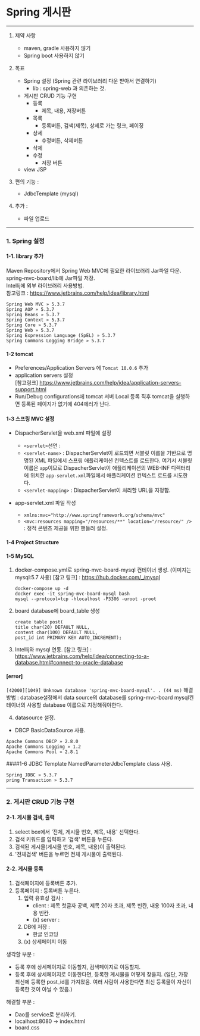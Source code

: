 # Spring 게시판

---
1. 제약 사항
    - maven, gradle 사용하지 않기
    - Spring boot 사용하지 않기

2. 목표
    - Spring 설정 (Spring 관련 라이브러리 다운 받아서 연결하기)
        - lib : spring-web 과 의존하는 것.
    - 게시판 CRUD 기능 구현 
        - 등록
            - 제목, 내용, 저장버튼
        - 목록
            - 등록버튼, 검색(제목), 상세로 가는 링크, 페이징
        - 상세
            - 수정버튼, 삭제버튼
        - 삭제
        - 수정
            - 저장 버튼
    - view JSP

3. 편의 기능 :
    - JdbcTemplate (mysql)

4. 추가 :
    - 파일 업로드
---
### 1. Spring 설정
#### 1-1. library 추가
Maven Repository에서 Spring Web MVC에 필요한 라이브러리 Jar파일 다운.
spring-mvc-board/lib에 Jar파일 저장.</br>
Intellij에 외부 라이브러리 사용방법.</br> 
참고링크 : https://www.jetbrains.com/help/idea/library.html
```
Spring Web MVC » 5.3.7
Spring AOP » 5.3.7
Spring Beans » 5.3.7
Spring Context » 5.3.7
Spring Core » 5.3.7
Spring Web » 5.3.7
Spring Expression Language (SpEL) » 5.3.7
Spring Commons Logging Bridge » 5.3.7
```
#### 1-2 tomcat
- Preferences/Application Servers 에 ```Tomcat 10.0.6``` 추가
- application servers 설정 
  </br>[참고링크] https://www.jetbrains.com/help/idea/application-servers-support.html
- Run/Debug configurations에 tomcat 서버 Local 등록 직후 tomcat을 실행하면 등록된 페이지가 없기에 404에러가 난다.

#### 1-3 스프링 MVC 설정
- DispacherServlet을 web.xml 파일에 설정
    -  ```<servlet>```선언 : 
    -  ```<servlet-name>``` : DispacherServlet이 로드되면 서블릿 이름을 기반으로 명명된 XML 파일에서 스프링 애플리케이션 컨텍스트를 로드한다.
       여기서 서블릿 이름은 ```app```이므로 DispacherServlet이 애플리케이션의 WEB-INF 디렉터리에 위치한 ```app-servlet.xml```파일에서
       애플리케이션 컨텍스트 로드를 시도한다.
    - ```<servlet-mapping>``` : DispacherServlet이 처리할 URL을 지정함.

- app-servlet.xml 파일 작성
    - ```xmlns:mvc="http://www.springframework.org/schema/mvc"``` 
    - ```<mvc:resources mapping="/resources/**" location="/resource/" />``` : 정적 콘텐츠 제공을 위한 핸들러 설정.

#### 1-4 Project Structure

#### 1-5 MySQL
1. docker-compose.yml로 spring-mvc-board-mysql 컨테이너 생성. (이미지는 mysql:5.7 사용)
   [참고 링크] : https://hub.docker.com/_/mysql
    ```
    docker-compose up -d
    docker exec -it spring-mvc-board-mysql bash
    mysql --protocol=tcp -hlocalhost -P3306 -uroot -proot
    ```
2. board database에 board_table 생성
    ```
    create table post(
    title char(20) DEFAULT NULL, 
    content char(100) DEFAULT NULL, 
    post_id int PRIMARY KEY AUTO_INCREMENT);
    ```

3. Intellij와 mysql 연동.
   [참고 링크] : https://www.jetbrains.com/help/idea/connecting-to-a-database.html#connect-to-oracle-database

#### [error]
```[42000][1049] Unknown database 'spring-mvc-board-mysql'. . (44 ms)```
해결방법 : database설정에서 data source의 database를 spring-mvc-board mysql컨테이너의 사용할 database 이름으로 지정해줘야한다.

4. datasource 설정.
- DBCP BasicDataSource 사용.
```
Apache Commons DBCP » 2.8.0
Apache Commons Logging » 1.2
Apache Commons Pool » 2.8.1
```

####1-6 JDBC Template
NamedParameterJdbcTemplate class 사용.
```
Spring JDBC » 5.3.7
pring Transaction » 5.3.7
```

---
### 2. 게시판 CRUD 기능 구현 
#### 2-1. 게시물 검색, 출력
1. select box에서 '전체, 게시물 번호, 제목, 내용' 선택한다.
2. 검색 키워드를 입력하고 '검색' 버튼을 누른다. 
3. 검색된 게시물(게시물 번호, 제목, 내용)이 출력된다.
4. '전체검색' 버튼을 누르면 전체 게시물이 출력된다.

#### 2-2. 게시물 등록
1. 검색페이지에 등록버튼 추가.
2. 등록페이지 : 등록버튼 누른다.
    1. 입력 유효성 검사 :  
       - client : 제목 첫글자 공백, 제목 20자 초과, 제목 빈칸, 내용 100자 초과, 내용 빈칸. 
       - (x) server :  
    2. DB에 저장 :
       - 한글 인코딩 
    3. (x) 상세페이지 이동
    
생각할 부분 :
- 등록 후에 상세페이지로 이동할지, 검색페이지로 이동할지.
- 등록 후에 상세페이지로 이동한다면, 등록한 게시물을 어떻게 찾을지. (일단, 가장 최신에 등록한 post_id를 가져왔음. 여러 사람이 사용한다면 최신 등록물이 자신이 등록한 것이 아닐 수 있음.)

해결할 부분 : 
- Dao를 service로 분리하기.
- localhost:8080 -> index.html
- board.css
